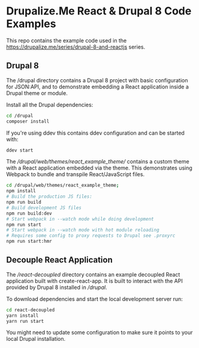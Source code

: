 # Drupalize.Me React & Drupal 8 Code Examples

This repo contains the example code used in the https://drupalize.me/series/drupal-8-and-reactjs series.

## Drupal 8

The /drupal directory contains a Drupal 8 project with basic configuration for JSON:API, and to demonstrate embedding a React application inside a Drupal theme or module.

Install all the Drupal dependencies:

```bash
cd /drupal
composer install
```

If you're using ddev this contains ddev configuration and can be started with:

```bash
ddev start
```

The _/drupal/web/themes/react\_example\_theme/_ contains a custom theme with a React application embedded via the theme. This demonstrates using Webpack to bundle and transpile React/JavaScript files.

```bash
cd /drupal/web/themes/react_example_theme;
npm install
# Build the production JS files:
npm run build
# Build development JS files
npm run build:dev
# Start webpack in --watch mode while doing development
npm run start
# Start webpack in --watch mode with hot module reloading
# Requires some config to proxy requests to Drupal see .proxyrc
npm run start:hmr
```

## Decouple React Application

The _/react-decoupled_ directory contains an example decoupled React application built with create-react-app. It is built to interact with the API provided by Drupal 8 installed in _/drupal_.

To download dependencies and start the local development server run:

```bash
cd react-decoupled
yarn install
yarn run start
```

You might need to update some configuration to make sure it points to your local Drupal installation.
